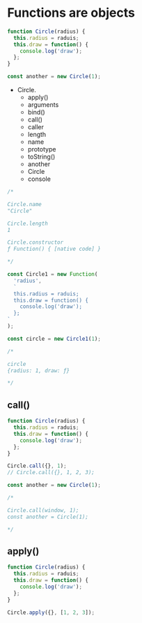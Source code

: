 # Functions are objects

```js
function Circle(radius) {
  this.radius = raduis;
  this.draw = function() {
    console.log('draw');
  };
}

const another = new Circle(1);
```

- Circle.
  - apply()
  - arguments
  - bind()
  - call()
  - caller
  - length
  - name
  - prototype
  - toString()
  - another
  - Circle
  - console

```js
/* 

Circle.name
"Circle"

Circle.length
1

Circle.constructor
ƒ Function() { [native code] }

*/
```

```js
const Circle1 = new Function(
  'radius',
  `
  this.radius = raduis;
  this.draw = function() {
    console.log('draw');
  };
`
);

const circle = new Circle1(1);

/*

circle
{radius: 1, draw: ƒ}

*/
```

## call()

```js
function Circle(radius) {
  this.radius = raduis;
  this.draw = function() {
    console.log('draw');
  };
}

Circle.call({}, 1);
// Circle.call({}, 1, 2, 3);

const another = new Circle(1);

/*

Circle.call(window, 1);
const another = Circle(1);

*/
```

## apply()

```js
function Circle(radius) {
  this.radius = raduis;
  this.draw = function() {
    console.log('draw');
  };
}

Circle.apply({}, [1, 2, 3]);
```
